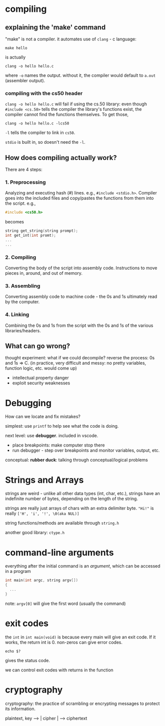 # compiling

## explaining the 'make' command

"make" is not a compiler. it automates use of `clang` - c language:

```
make hello
``` 

is actually 

```
clang -o hello hello.c
```
where `-o` names the output. without it, the compiler would default to `a.out` (assembler output).

### compiling with the cs50 header

`clang -o hello hello.c` will fail if using the cs.50 library: even though `#include <cs.50>` tells the compiler the library's functions exist, the compiler cannot find the functions themselves. To get those,

```
clang -o hello hello.c -lcs50
```
`-l` tells the compiler to link in `cs50`.

`stdio` is built in, so doesn't need the `-l`.

## How does compiling actually work?

There are 4 steps:

### 1. Preprocessing
Analyzing and executing hash (#) lines. e.g., `#include <stdio.h>`. Compiler goes into the included files and copy/pastes the functions from them into the script. e.g., 

```c
#include <cs50.h>
``` 
becomes

```c
string get_string(string prompt);
int get_int(int promt);
...
...
```
### 2. Compiling
Converting the body of the script into assembly code. Instructions to move pieces in, around, and out of memory.

### 3. Assembling
Converting assembly code to machine code - the 0s and 1s ultimately read by the computer.

### 4. Linking
Combining the 0s and 1s from the script with the 0s and 1s of the various libraries/headers.

## What can go wrong?

thought experiment: what if we could decompile? reverse the process: 0s and 1s => C. (in practice, very difficult and messy: no pretty variables, function logic, etc. would come up)
- intellectual property danger
- exploit security weaknesses

# Debugging
How can we locate and fix mistakes?

simplest: use `printf` to help see what the code is doing.

next level: use <b>debugger</b>. included in vscode.
- place breakpoints: make computer stop there
- run debugger - step over breakpoints and monitor variables, output, etc.

conceptual: <b>rubber duck</b>: talking through conceptual/logical problems

# Strings and Arrays

strings are weird - unlike all other data types (int, char, etc.), strings have an indefinite number of bytes, depending on the length of the string.

strings are really just arrays of chars with an extra delimiter byte. `"Hi!"` is really `['H', 'i', '!', \0(aka NUL)]`

string functions/methods are available through `string.h`

another good library: `ctype.h`

# command-line arguments

everything after the initial command is an *argument*, which can be accessed in a program

```c
int main(int argc, string argv[])
{
  ...
}
```

note: `argv[0]` will give the first word (usually the command)

# exit codes

the `int` in `int main(void)` is because every main will give an exit code. If it works, the return int is 0. non-zeros can give error codes.

```
echo $?
```
gives the status code.

we can control exit codes with returns in the function

# cryptography
cryptography: the practice of scrambling or encrypting messages to protect its information.

plaintext, key --> | cipher | --> ciphertext